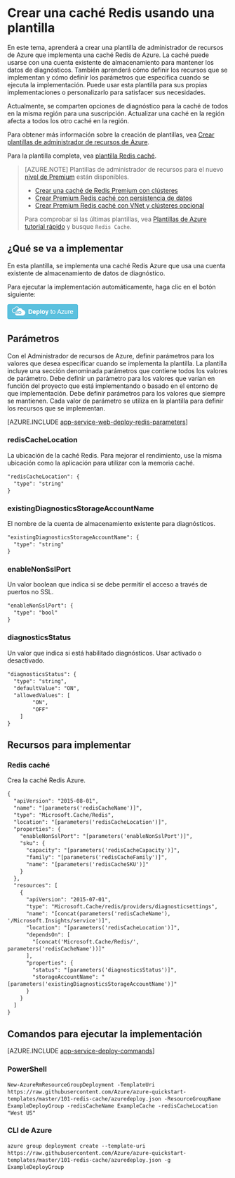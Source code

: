 <properties 
    pageTitle="Aprovisionar una caché Redis | Microsoft Azure" 
    description="Use el Administrador de recursos de Azure plantilla para implementar una caché Redis de Azure." 
    services="app-service" 
    documentationCenter="" 
    authors="steved0x" 
    manager="douge" 
    editor=""/>

<tags 
    ms.service="cache" 
    ms.workload="web" 
    ms.tgt_pltfrm="cache-redis" 
    ms.devlang="na" 
    ms.topic="article" 
    ms.date="09/27/2016" 
    ms.author="sdanie"/>

# <a name="create-a-redis-cache-using-a-template"></a>Crear una caché Redis usando una plantilla

En este tema, aprenderá a crear una plantilla de administrador de recursos de Azure que implementa una caché Redis de Azure. La caché puede usarse con una cuenta existente de almacenamiento para mantener los datos de diagnósticos. También aprenderá cómo definir los recursos que se implementan y cómo definir los parámetros que especifica cuando se ejecuta la implementación. Puede usar esta plantilla para sus propias implementaciones o personalizarlo para satisfacer sus necesidades.

Actualmente, se comparten opciones de diagnóstico para la caché de todos en la misma región para una suscripción. Actualizar una caché en la región afecta a todos los otro caché en la región.

Para obtener más información sobre la creación de plantillas, vea [Crear plantillas de administrador de recursos de Azure](../resource-group-authoring-templates.md).

Para la plantilla completa, vea [plantilla Redis caché](https://github.com/Azure/azure-quickstart-templates/blob/master/101-redis-cache/azuredeploy.json).

>[AZURE.NOTE] Plantillas de administrador de recursos para el nuevo [nivel de Premium](cache-premium-tier-intro.md) están disponibles. 
>
>-    [Crear una caché de Redis Premium con clústeres](https://azure.microsoft.com/documentation/templates/201-redis-premium-cluster-diagnostics/)
>-    [Crear Premium Redis caché con persistencia de datos](https://azure.microsoft.com/documentation/templates/201-redis-premium-persistence/)
>-    [Crear Premium Redis caché con VNet y clústeres opcional](https://azure.microsoft.com/documentation/templates/201-redis-premium-vnet-cluster-diagnostics/)
>
>Para comprobar si las últimas plantillas, vea [Plantillas de Azure tutorial rápido](https://azure.microsoft.com/documentation/templates/) y busque `Redis Cache`.

## <a name="what-you-will-deploy"></a>¿Qué se va a implementar

En esta plantilla, se implementa una caché Redis Azure que usa una cuenta existente de almacenamiento de datos de diagnóstico.

Para ejecutar la implementación automáticamente, haga clic en el botón siguiente:

[![Implementar en Azure](./media/cache-redis-cache-arm-provision/deploybutton.png)](https://portal.azure.com/#create/Microsoft.Template/uri/https%3A%2F%2Fraw.githubusercontent.com%2FAzure%2Fazure-quickstart-templates%2Fmaster%2F101-redis-cache%2Fazuredeploy.json)

## <a name="parameters"></a>Parámetros

Con el Administrador de recursos de Azure, definir parámetros para los valores que desea especificar cuando se implementa la plantilla. La plantilla incluye una sección denominada parámetros que contiene todos los valores de parámetro.
Debe definir un parámetro para los valores que varían en función del proyecto que está implementando o basado en el entorno de que implementación. Debe definir parámetros para los valores que siempre se mantienen. Cada valor de parámetro se utiliza en la plantilla para definir los recursos que se implementan. 


[AZURE.INCLUDE [app-service-web-deploy-redis-parameters](../../includes/cache-deploy-parameters.md)]

### <a name="rediscachelocation"></a>redisCacheLocation

La ubicación de la caché Redis. Para mejorar el rendimiento, use la misma ubicación como la aplicación para utilizar con la memoria caché.

    "redisCacheLocation": {
      "type": "string"
    }

### <a name="existingdiagnosticsstorageaccountname"></a>existingDiagnosticsStorageAccountName

El nombre de la cuenta de almacenamiento existente para diagnósticos. 

    "existingDiagnosticsStorageAccountName": {
      "type": "string"
    }

### <a name="enablenonsslport"></a>enableNonSslPort

Un valor boolean que indica si se debe permitir el acceso a través de puertos no SSL.

    "enableNonSslPort": {
      "type": "bool"
    }

### <a name="diagnosticsstatus"></a>diagnosticsStatus

Un valor que indica si está habilitado diagnósticos. Usar activado o desactivado.

    "diagnosticsStatus": {
      "type": "string",
      "defaultValue": "ON",
      "allowedValues": [
            "ON",
            "OFF"
        ]
    }
    
## <a name="resources-to-deploy"></a>Recursos para implementar

### <a name="redis-cache"></a>Redis caché

Crea la caché Redis Azure.

    {
      "apiVersion": "2015-08-01",
      "name": "[parameters('redisCacheName')]",
      "type": "Microsoft.Cache/Redis",
      "location": "[parameters('redisCacheLocation')]",
      "properties": {
        "enableNonSslPort": "[parameters('enableNonSslPort')]",
        "sku": {
          "capacity": "[parameters('redisCacheCapacity')]",
          "family": "[parameters('redisCacheFamily')]",
          "name": "[parameters('redisCacheSKU')]"
        }
      },
      "resources": [
        {
          "apiVersion": "2015-07-01",
          "type": "Microsoft.Cache/redis/providers/diagnosticsettings",
          "name": "[concat(parameters('redisCacheName'), '/Microsoft.Insights/service')]",
          "location": "[parameters('redisCacheLocation')]",
          "dependsOn": [
            "[concat('Microsoft.Cache/Redis/', parameters('redisCacheName'))]"
          ],
          "properties": {
            "status": "[parameters('diagnosticsStatus')]",
            "storageAccountName": "[parameters('existingDiagnosticsStorageAccountName')]"
          }
        }
      ]
    }



## <a name="commands-to-run-deployment"></a>Comandos para ejecutar la implementación

[AZURE.INCLUDE [app-service-deploy-commands](../../includes/app-service-deploy-commands.md)] 

### <a name="powershell"></a>PowerShell

    New-AzureRmResourceGroupDeployment -TemplateUri https://raw.githubusercontent.com/Azure/azure-quickstart-templates/master/101-redis-cache/azuredeploy.json -ResourceGroupName ExampleDeployGroup -redisCacheName ExampleCache -redisCacheLocation "West US"

### <a name="azure-cli"></a>CLI de Azure

    azure group deployment create --template-uri https://raw.githubusercontent.com/Azure/azure-quickstart-templates/master/101-redis-cache/azuredeploy.json -g ExampleDeployGroup


